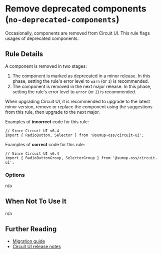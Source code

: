 # Remove deprecated components (`no-deprecated-components`)

Occasionally, components are removed from Circuit UI. This rule flags usages of deprecated components.

## Rule Details

A component is removed in two stages:

1. The component is marked as deprecated in a minor release. In this phase, setting the rule's error level to `warn` (or `1`) is recommended.
2. The component is removed in the next major release. In this phase, setting the rule's error level to `error` (or `2`) is recommended.

When upgrading Circuit UI, it is recommended to upgrade to the latest minor version, remove or replace the component using the suggestions from this rule, then upgrade to the next major.

Examples of **incorrect** code for this rule:

```tsx
// Since Circuit UI v6.4
import { RadioButton, Selector } from '@sumup-oss/circuit-ui';
```

Examples of **correct** code for this rule:

```tsx
// Since Circuit UI v6.4
import { RadioButtonGroup, SelectorGroup } from '@sumup-oss/circuit-ui';
```

### Options

n/a

## When Not To Use It

n/a

## Further Reading

- [Migration guide](https://github.com/sumup-oss/circuit-ui/blob/main/MIGRATION.md)
- [Circuit UI release notes](https://github.com/sumup-oss/circuit-ui/blob/main/packages/circuit-ui/CHANGELOG.md)
